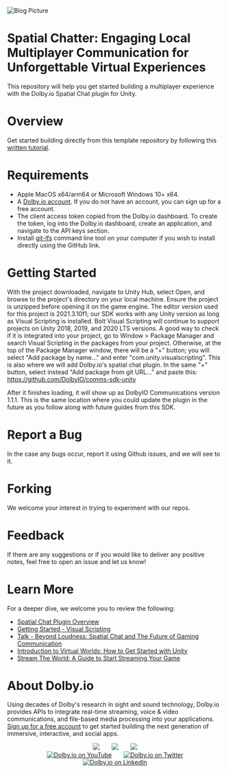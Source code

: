 <!--
[![Build Package](https://github.com/dolbyio-samples/template-repo/actions/workflows/build-package.yml/badge.svg)](https://github.com/dolbyio-samples/template-repo/actions/workflows/build-package.yml)
[![Publish Package](https://github.com/dolbyio-samples/template-repo/actions/workflows/publish-package.yml/badge.svg)](https://github.com/dolbyio-samples/template-repo/actions/workflows/publish-package.yml)
[![npm](https://img.shields.io/npm/v/dolbyio-samples/template-repo)](https://www.npmjs.com/package/dolbyio-samples/template-repo)
[![License](https://img.shields.io/github/license/dolbyio-samples/template-repo)](LICENSE)

Adding shields would also be amazing -->
![Blog Picture](https://dolby.io/wp-content/uploads/2023/05/Capture-decran-2023-05-26-a-10.18.59-AM.png)

# Spatial Chatter: Engaging Local Multiplayer Communication for Unforgettable Virtual Experiences
This repository will help you get started building a multiplayer experience with the Dolby.io Spatial Chat plugin for Unity.

# Overview
Get started building directly from this template repository by following this [written tutorial](https://dolby.io/blog/spatial-chatter-engaging-local-multiplayer-communication-for-unforgettable-virtual-experiences/).

# Requirements 
- Apple MacOS x64/arm64 or Microsoft Windows 10+ x64.
- A [Dolby.io account](https://dolby.io/). If you do not have an account, you can sign up for a free account.
- The client access token copied from the Dolby.io dashboard. To create the token, log into the Dolby.io dashboard, create an application, and navigate to the API keys section.
- Install [git-lfs](https://git-lfs.com/) command line tool on your computer if you wish to install directly using the GitHub link.

# Getting Started 
With the project downloaded, navigate to Unity Hub, select Open, and browse to the project's directory on your local machine. Ensure the project is unzipped before opening it on the game engine. The editor version used for this project is 2021.3.10f1; our SDK works with any Unity version as long as Visual Scripting is installed. Bolt Visual Scripting will continue to support projects on Unity 2018, 2019, and 2020 LTS versions. A good way to check if it is integrated into your project, go to Window > Package Manager and search Visual Scripting in the packages from your project. Otherwise, at the top of the Package Manager window, there will be a "+" button; you will select "Add package by name..." and enter "com.unity.visualscripting". This is also where we will add Dolby.io's spatial chat plugin. In the same "+" button, select instead "Add package from git URL..." and paste this: https://github.com/DolbyIO/comms-sdk-unity


After it finishes loading, it will show up as DolbyIO Communications version 1.1.1. This is the same location where you could update the plugin in the future as you follow along with future guides from this SDK. 

# Report a Bug 
In the case any bugs occur, report it using Github issues, and we will see to it. 

# Forking
We welcome your interest in trying to experiment with our repos.

# Feedback 
If there are any suggestions or if you would like to deliver any positive notes, feel free to open an issue and let us know!

# Learn More
For a deeper dive, we welcome you to review the following:
  - [Spatial Chat Plugin Overview](https://docs.dolby.io/communications-apis/docs/unity-overview)
  - [Getting Started - Visual Scripting](https://api-references.dolby.io/comms-sdk-dotnet/documentation/unity/visualscripting/tutorials/initialization.html)
  - [Talk - Beyond Loudness: Spatial Chat and The Future of Gaming Communication](https://www.youtube.com/watch?v=UialznHym0U)
  - [Introduction to Virtual Worlds: How to Get Started with Unity](https://www.youtube.com/watch?v=5lAtRyTrkVU&list=PLhM0JoBtFX00Sq1uzUWzU13EAcuFZ-e7x)
  - [Stream The World: A Guide to Start Streaming Your Game](https://dolby.io/blog/stream-the-world-a-guide-to-start-streaming-your-game/)

# About Dolby.io
Using decades of Dolby's research in sight and sound technology, Dolby.io provides APIs to integrate real-time streaming, voice & video communications, and file-based media processing into your applications. [Sign up for a free account](https://dashboard.dolby.io/signup/) to get started building the next generation of immersive, interactive, and social apps.

<div align="center">
  <a href="https://dolby.io/" target="_blank"><img src="https://img.shields.io/badge/Dolby.io-0A0A0A?style=for-the-badge&logo=dolby&logoColor=white"/></a>
&nbsp; &nbsp; &nbsp;
  <a href="https://docs.dolby.io/" target="_blank"><img src="https://img.shields.io/badge/Dolby.io-Docs-0A0A0A?style=for-the-badge&logoColor=white"/></a>
&nbsp; &nbsp; &nbsp;
  <a href="https://dolby.io/blog/category/developer/" target="_blank"><img src="https://img.shields.io/badge/Dolby.io-Blog-0A0A0A?style=for-the-badge&logoColor=white"/></a>
</div>

<div align="center">
&nbsp; &nbsp; &nbsp;
  <a href="https://youtube.com/@dolbyio" target="_blank"><img src="https://img.shields.io/badge/YouTube-red?style=flat-square&logo=youtube&logoColor=white" alt="Dolby.io on YouTube"/></a>
&nbsp; &nbsp; &nbsp; 
  <a href="https://twitter.com/dolbyio" target="_blank"><img src="https://img.shields.io/badge/Twitter-blue?style=flat-square&logo=twitter&logoColor=white" alt="Dolby.io on Twitter"/></a>
&nbsp; &nbsp; &nbsp;
  <a href="https://www.linkedin.com/company/dolbyio/" target="_blank"><img src="https://img.shields.io/badge/LinkedIn-0077B5?style=flat-square&logo=linkedin&logoColor=white" alt="Dolby.io on LinkedIn"/></a>
</div>
